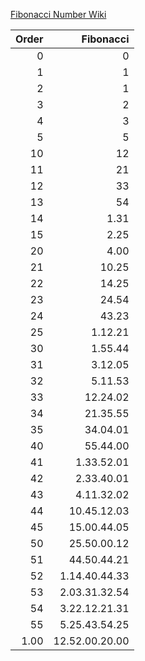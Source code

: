 [Fibonacci Number Wiki](https://en.wikipedia.org/wiki/Fibonacci_number)

Order | Fibonacci
---: | ---:
0 | 0
1 | 1
2 | 1
3 | 2
4 | 3
5 | 5
10 | 12
11 | 21
12 | 33
13 | 54
14 | 1.31
15 | 2.25
20 | 4.00
21 | 10.25
22 | 14.25
23 | 24.54
24 | 43.23
25 | 1.12.21
30 | 1.55.44
31 | 3.12.05
32 | 5.11.53
33 | 12.24.02
34 | 21.35.55
35 | 34.04.01
40 | 55.44.00
41 | 1.33.52.01
42 | 2.33.40.01
43 | 4.11.32.02
44 | 10.45.12.03
45 | 15.00.44.05
50 | 25.50.00.12
51 | 44.50.44.21
52 | 1.14.40.44.33
53 | 2.03.31.32.54
54 | 3.22.12.21.31
55 | 5.25.43.54.25
1.00 | 12.52.00.20.00
